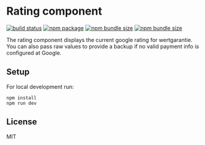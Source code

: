 # Rating component
<p>
  <a href="https://app.circleci.com/pipelines/github/wertgarantie-ecom/bifrost-components?branch=master"><img src="https://circleci.com/gh/wertgarantie-ecom/bifrost-components.svg?style=shield" alt="build status"></a>
  <a href="https://npmjs.com/package/wertgarantie-rating"><img src="https://img.shields.io/npm/v/wertgarantie-rating.svg" alt="npm package"></a>
  <a href="https://bundlephobia.com/result?p=wertgarantie-rating"><img src="https://img.shields.io/bundlephobia/min/wertgarantie-rating" alt="npm bundle size"></a>
  <a href="https://bundlephobia.com/result?p=wertgarantie-rating"><img src="https://img.shields.io/bundlephobia/minzip/wertgarantie-rating" alt="npm bundle size"></a>
</p>

The rating component displays the current google rating for wertgarantie. You can also pass raw values to provide a backup if no valid payment info is configured at Google.

## Setup
For local development run:
```
npm install
npm run dev
```

## License

MIT
